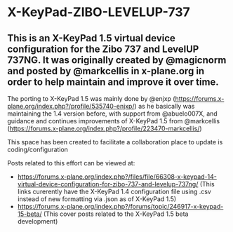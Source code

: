 # X-KeyPad-ZIBO-LEVELUP-737

## This is an X-KeyPad 1.5 virtual device configuration for the Zibo 737 and LevelUP 737NG. It was originally created by @magicnorm and posted by @markcellis in x-plane.org in order to help maintain and improve it over time.

The porting to X-KeyPad 1.5 was mainly done by @enjxp (https://forums.x-plane.org/index.php?/profile/535740-enjxp/) as he basically was maintaining the 1.4 version before, with support from @abuelo007X, and guidance and continues improvements of X-KeyPad 1.5 from @markcellis (https://forums.x-plane.org/index.php?/profile/223470-markcellis/)

This space has been created to facilitate a collaboration place to update is coding/configuration

Posts related to this effort can be viewed at:
- https://forums.x-plane.org/index.php?/files/file/66308-x-keypad-14-virtual-device-configuration-for-zibo-737-and-levelup-737ng/ (This links curerently have the X-KeyPad 1.4 configuration file using .csv instead of new formatting via .json as of X-KeyPad 1.5)
- https://forums.x-plane.org/index.php?/forums/topic/246917-x-keypad-15-beta/ (This cover posts related to the X-KeyPad 1.5 beta development)
